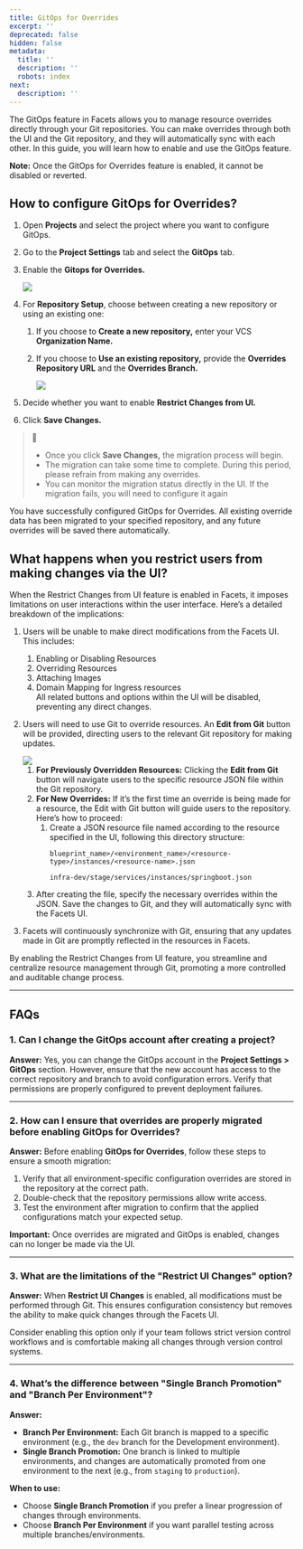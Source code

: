 ```yaml
---
title: GitOps for Overrides
excerpt: ''
deprecated: false
hidden: false
metadata:
  title: ''
  description: ''
  robots: index
next:
  description: ''
---
```

The GitOps feature in Facets allows you to manage resource overrides directly through your Git repositories. You can make overrides through both the UI and the Git repository, and they will automatically sync with each other. In this guide, you will learn how to enable and use the GitOps feature.

**Note:** Once the GitOps for Overrides feature is enabled, it cannot be disabled or reverted.

## How to configure GitOps for Overrides?

1. Open **Projects** and select the project where you want to configure GitOps.
2. Go to the **Project Settings** tab and select the **GitOps** tab.
3. Enable the **Gitops for Overrides.**

   <Image align="center" className="border" border={true} src="https://files.readme.io/500fe15888f9c5da00d81abb17a819d8164dac7b38e16526412f7459f78cce81-image.png" />
4. For **Repository Setup**, choose between creating a new repository or using an existing one:

   1. If you choose to **Create a new repository,** enter your VCS **Organization Name.**
   2. If you choose to **Use an existing repository,** provide the **Overrides Repository URL** and the **Overrides Branch.**

      <Image align="center" className="border" border={true} src="https://files.readme.io/ff44e1f8bfbf7136c5a34fd2a7185ab949ee327b2a4ce227224b99675e9566c4-image.png" />
5. Decide whether you want to enable **Restrict Changes from UI.**
6. Click **Save Changes.**

> 📘
>
> * Once you click **Save Changes,** the migration process will begin.
> * The migration can take some time to complete. During this period, please refrain from making any overrides.
> * You can monitor the migration status directly in the UI. If the migration fails, you will need to configure it again

You have successfully configured GitOps for Overrides. All existing override data has been migrated to your specified repository, and any future overrides will be saved there automatically.

## What happens when you restrict users from making changes via the UI?

When the Restrict Changes from UI feature is enabled in Facets, it imposes limitations on user interactions within the user interface. Here’s a detailed breakdown of the implications:

1. Users will be unable to make direct modifications from the Facets UI. This includes:
   1. Enabling or Disabling Resources
   2. Overriding Resources
   3. Attaching Images
   4. Domain Mapping for Ingress resources\
      All related buttons and options within the UI will be disabled, preventing any direct changes.
2. Users will need to use Git to override resources. An **Edit from Git** button will be provided, directing users to the relevant Git repository for making updates.

   <Image align="center" className="border" border={true} src="https://files.readme.io/8cb64ae173202d019eb541639b1dd74dedfa004b2f2a9d62e212e8194702586e-image.png" />

   1. **For Previously Overridden Resources:** Clicking the **Edit from Git** button will navigate users to the specific resource JSON file within the Git repository.
   2. **For New Overrides:** If it’s the first time an override is being made for a resource, the Edit with Git button will guide users to the repository. Here’s how to proceed:
      1. Create a JSON resource file named according to the resource specified in the UI, following this directory structure:
         ```Text Structure
         blueprint_name>/<environment_name>/<resource-type>/instances/<resource-name>.json
         ```
         ```Text Example
         infra-dev/stage/services/instances/springboot.json
         ```
   3. After creating the file, specify the necessary overrides within the JSON. Save the changes to Git, and they will automatically sync with the Facets UI.
3. Facets will continuously synchronize with Git, ensuring that any updates made in Git are promptly reflected in the resources in Facets.

By enabling the Restrict Changes from UI feature, you streamline and centralize resource management through Git, promoting a more controlled and auditable change process.

***

## FAQs

### **1. Can I change the GitOps account after creating a project?**

**Answer:** Yes, you can change the GitOps account in the **Project Settings > GitOps** section. However, ensure that the new account has access to the correct repository and branch to avoid configuration errors. Verify that permissions are properly configured to prevent deployment failures.

***

### **2. How can I ensure that overrides are properly migrated before enabling GitOps for Overrides?**

**Answer:** Before enabling **GitOps for Overrides**, follow these steps to ensure a smooth migration:  

1. Verify that all environment-specific configuration overrides are stored in the repository at the correct path.  
2. Double-check that the repository permissions allow write access.  
3. Test the environment after migration to confirm that the applied configurations match your expected setup.

**Important:** Once overrides are migrated and GitOps is enabled, changes can no longer be made via the UI.

***

### **3. What are the limitations of the "Restrict UI Changes" option?**

**Answer:** When **Restrict UI Changes** is enabled, all modifications must be performed through Git. This ensures configuration consistency but removes the ability to make quick changes through the Facets UI.  

Consider enabling this option only if your team follows strict version control workflows and is comfortable making all changes through version control systems.

***

### **4. What’s the difference between "Single Branch Promotion" and "Branch Per Environment"?**

**Answer:**  

* **Branch Per Environment:** Each Git branch is mapped to a specific environment (e.g., the `dev` branch for the Development environment).  
* **Single Branch Promotion:** One branch is linked to multiple environments, and changes are automatically promoted from one environment to the next (e.g., from `staging` to `production`).  

**When to use:**  

* Choose **Single Branch Promotion** if you prefer a linear progression of changes through environments.  
* Choose **Branch Per Environment** if you want parallel testing across multiple branches/environments.
